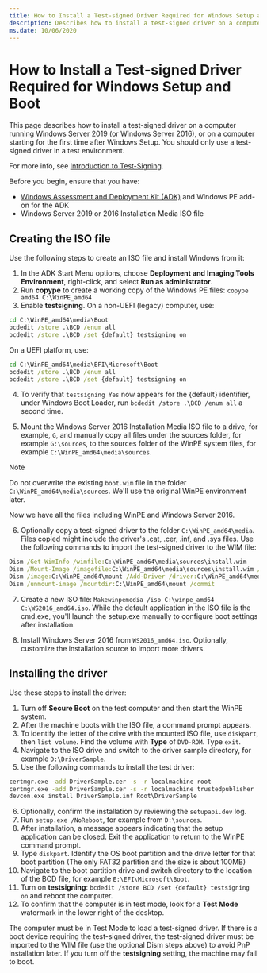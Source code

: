 ```yaml
---
title: How to Install a Test-signed Driver Required for Windows Setup and Boot
description: Describes how to install a test-signed driver on a computer running Windows Server or after Windows Setup
ms.date: 10/06/2020
---
```


# How to Install a Test-signed Driver Required for Windows Setup and Boot

This page describes how to install a test-signed driver on a computer running Windows Server 2019 (or Windows Server 2016), or on a computer starting for the first time after Windows Setup. You should only use a test-signed driver in a test environment.

For more info, see [Introduction to Test-Signing](introduction-to-test-signing.md).

Before you begin, ensure that you have:
* [Windows Assessment and Deployment Kit (ADK)](/windows-hardware/get-started/adk-install) and Windows PE add-on for the ADK
* Windows Server 2019 or 2016 Installation Media ISO file

## Creating the ISO file

Use the following steps to create an ISO file and install Windows from it:
1. In the ADK Start Menu options, choose **Deployment and Imaging Tools Environment**, right-click, and select **Run as administrator**.
2. Run **copype** to create a working copy of the Windows PE files: `copype amd64 C:\WinPE_amd64`
3. Enable **testsigning**. On a non-UEFI (legacy) computer, use:

```cmd
cd C:\WinPE_amd64\media\Boot
bcdedit /store .\BCD /enum all
bcdedit /store .\BCD /set {default} testsigning on
```

On a UEFI platform, use:

```cmd
cd C:\WinPE_amd64\media\EFI\Microsoft\Boot
bcdedit /store .\BCD /enum all
bcdedit /store .\BCD /set {default} testsigning on
```

4. To verify that `testsigning Yes` now appears for the {default} identifier, under Windows Boot Loader, run `bcdedit /store .\BCD /enum all` a second time.

5.	Mount the Windows Server 2016 Installation Media ISO file to a drive, for example, `G`, and manually copy all files under the sources folder, for example `G:\sources`, to the sources folder of the WinPE system files, for example `C:\WinPE_amd64\media\sources`.

> [!NOTE]
> Do not overwrite the existing `boot.wim` file in the folder `C:\WinPE_amd64\media\sources`. We'll use the original WinPE environment later.

Now we have all the files including WinPE and Windows Server 2016.

6. Optionally copy a test-signed driver to the folder `C:\WinPE_amd64\media`. Files copied might include the driver's .cat, .cer, .inf, and .sys files.
Use the following commands to import the test-signed driver to the WIM file:

```cmd
Dism /Get-WimInfo /wimfile:C:\WinPE_amd64\media\sources\install.wim
Dism /Mount-Image /imagefile:C:\WinPE_amd64\media\sources\install.wim /index:4 /mountdir:C:\WinPE_amd64\mount
Dism /image:C:\WinPE_amd64\mount /Add-Driver /driver:C:\WinPE_amd64\media\DriverSample
Dism /unmount-image /mountdir:C:\WinPE_amd64\mount /commit
```

7.	Create a new ISO file: `Makewinpemedia /iso C:\winpe_amd64 C:\WS2016_amd64.iso`. While the default application in the ISO file is the cmd.exe, you'll launch the setup.exe manually to configure boot settings after installation.  

8. Install Windows Server 2016 from `WS2016_amd64.iso`. Optionally, customize the installation source to import more drivers.

## Installing the driver

Use these steps to install the driver:

1. Turn off **Secure Boot** on the test computer and then start the WinPE system.
2. After the machine boots with the ISO file, a command prompt appears.
3. To identify the letter of the drive with the mounted ISO file, use `diskpart`, then `list volume`. Find the volume with **Type** of `DVD-ROM`. Type `exit`.
4. Navigate to the ISO drive and switch to the driver sample directory, for example `D:\DriverSample`.
5. Use the following commands to install the test driver:
```cmd
certmgr.exe -add DriverSample.cer -s -r localmachine root
certmgr.exe -add DriverSample.cer -s -r localmachine trustedpublisher
devcon.exe install DriverSample.inf Root\DriverSample
```
6. Optionally, confirm the installation by reviewing the `setupapi.dev` log.
7. Run `setup.exe /NoReboot`, for example from `D:\sources`.
8. After installation, a message appears indicating that the setup application can be closed. Exit the application to return to the WinPE command prompt.
9. Type `diskpart`. Identify the OS boot partition and the drive letter for that boot partition (The only FAT32 partition and the size is about 100MB)
10. Navigate to the boot partition drive and switch directory to the location of the BCD file, for example `E:\EFI\Microsoft\Boot`.
11. Turn on **testsigning**: `bcdedit /store BCD /set {default} testsigning on` and reboot the computer.
12. To confirm that the computer is in test mode, look for a **Test Mode** watermark in the lower right of the desktop.

The computer must be in Test Mode to load a test-signed driver. If there is a boot device requiring the test-signed driver, the test-signed driver must be imported to the WIM file (use the optional Dism steps above) to avoid PnP installation later. If you turn off the **testsigning** setting, the machine may fail to boot.
